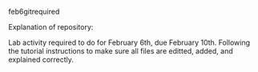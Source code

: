 feb6gitrequired

Explanation of repository:

Lab activity required to do for February 6th, due February 10th. 
Following the tutorial instructions to make sure all files are editted, added, and explained correctly.
